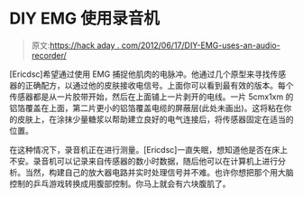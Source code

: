 # DIY EMG 使用录音机

> 原文:[https://hack aday . com/2012/06/17/DIY-EMG-uses-an-audio-recorder/](https://hackaday.com/2012/06/17/diy-emg-uses-an-audio-recorder/)

[Ericdsc]希望通过使用 EMG 捕捉他肌肉的电脉冲。他通过几个原型来寻找传感器的正确配方，以通过他的皮肤接收电信号。上面你可以看到最有效的版本。每个传感器都是从一片胶带开始，然后在上面铺上一片剥开的电线。一片 5cmx1xm 的铝箔覆盖在上面，第二片更小的铝箔覆盖电缆的屏蔽层(此处未画出)。这将粘在你的皮肤上，在涂抹少量糖浆以帮助建立良好的电气连接后，将传感器固定在适当的位置。

在这种情况下，录音机正在进行测量。[Ericdsc]一直失眠，想知道他是否在床上不安。录音机可以记录来自传感器的数小时数据，随后他可以在计算机上进行分析。当然，构建自己的放大器电路并实时处理信号并不难。也许你想把那个用大脑控制的乒乓游戏转换成用腹部控制。你马上就会有六块腹肌了。